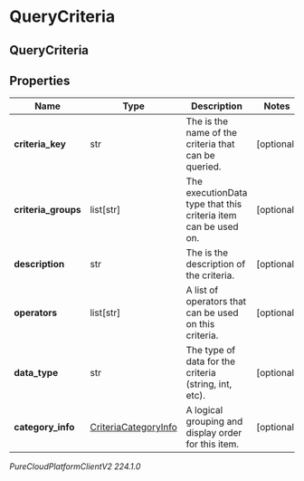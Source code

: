 # QueryCriteria

## QueryCriteria

## Properties

|Name | Type | Description | Notes|
|------------ | ------------- | ------------- | -------------|
| **criteria_key** | str | The is the name of the criteria that can be queried. | [optional] |
| **criteria_groups** | list[str] | The executionData type that this criteria item can be used on. | [optional] |
| **description** | str | The is the description of the criteria. | [optional] |
| **operators** | list[str] | A list of operators that can be used on this criteria. | [optional] |
| **data_type** | str | The type of data for the criteria (string, int, etc). | [optional] |
| **category_info** | [CriteriaCategoryInfo](CriteriaCategoryInfo) | A logical grouping and display order for this item. | [optional] |



_PureCloudPlatformClientV2 224.1.0_
